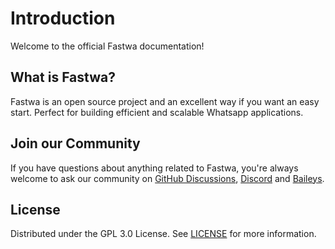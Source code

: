 # Introduction
Welcome to the official Fastwa documentation!

## What is Fastwa?
Fastwa is an open source project and an excellent way if you want an easy start. Perfect for building efficient and scalable Whatsapp applications.

## Join our Community
If you have questions about anything related to Fastwa, you're always welcome to ask our community on [GitHub Discussions](https://github.com/fastwa/fastwa/discussions), [Discord](https://discord.com/) and [Baileys](https://github.com/WhiskeySockets/Baileys).

## License
Distributed under the GPL 3.0 License. See [LICENSE](https://github.com/fastwa/fastwa/blob/main/LICENSE) for more information.
